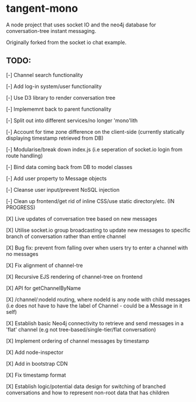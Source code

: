 # tangent-mono

A node project that uses socket IO and the neo4j database for conversation-tree instant messaging.

Originally forked from the socket io chat example.

## TODO:
[-] Channel search functionality

[-] Add log-in system/user functionality

[-] Use D3 library to render conversation tree

[-] Implememnt back to parent functionality

[-] Split out into different services/no longer 'mono'lith

[-] Account for time zone difference on the client-side (currently statically displaying timestamp retrieved from DB)

[-] Modularise/break down index.js (i.e seperation of socket.io login from route handling)

[-] Bind data coming back from DB to model classes

[-] Add user property to Message objects

[-] Cleanse user input/prevent NoSQL injection

[-] Clean up frontend/get rid of inline CSS/use static directory/etc. (IN PROGRESS)

[X] Live updates of conversation tree based on new messages

[X] Utilise socket.io group broadcasting to update new messages to specific branch of conversation rather than entire channel

[X] Bug fix: prevent from falling over when users try to enter a channel with no messages

[X] Fix alignment of channel-tre

[X] Recursive EJS rendering of channel-tree on frontend

[X] API for getChannelByName

[X] /channel/:nodeId routing, where nodeId is any node with child messages (i.e does not have to have the label of Channel - could be a Message in it self)

[X] Establish basic Neo4j connectivity to retrieve and send messages in a 'flat' channel (e.g not tree-based/single-tier/flat conversation)

[X] Implement ordering of channel messages by timestamp

[X] Add node-inspector

[X] Add in bootstrap CDN

[X] Fix timestamp format

[X] Establish logic/potential data design for switching of branched conversations and how to represent non-root data that has children
